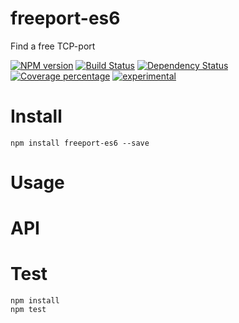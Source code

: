 # freeport-es6

Find a free TCP-port

[![NPM version][npm-image]][npm-url] [![Build Status][travis-image]][travis-url] [![Dependency Status][daviddm-image]][daviddm-url] [![Coverage percentage][coveralls-image]][coveralls-url]
[![experimental](http://badges.github.io/stability-badges/dist/experimental.svg)](http://github.com/badges/stability-badges)

# Install

    npm install freeport-es6 --save

# Usage



# API



# Test

    npm install
    npm test

[npm-image]: https://badge.fury.io/js/freeport-es6.svg
[npm-url]: https://npmjs.org/package/freeport-es6
[travis-image]: https://travis-ci.org/arvitaly/freeport-es6.svg?branch=master
[travis-url]: https://travis-ci.org/arvitaly/freeport-es6
[daviddm-image]: https://david-dm.org/arvitaly/freeport-es6.svg?theme=shields.io
[daviddm-url]: https://david-dm.org/arvitaly/freeport-es6
[coveralls-image]: https://coveralls.io/repos/arvitaly/freeport-es6/badge.svg
[coveralls-url]: https://coveralls.io/r/arvitaly/freeport-es6